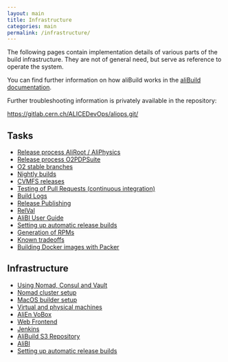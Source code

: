```yaml
---
layout: main
title: Infrastructure
categories: main
permalink: /infrastructure/
---
```



The following pages contain implementation details of various parts of the
build infrastructure. They are not of general need, but serve as reference to
operate the system.

You can find further information on how aliBuild works in the [aliBuild documentation](https://alisw.github.io/alibuild/).

Further troubleshooting information is privately available in the repository:

<https://gitlab.cern.ch/ALICEDevOps/aliops.git/>

## Tasks

* [Release process AliRoot / AliPhysics](infrastructure-release-process.md)
* [Release process O2PDPSuite](infrastructure-release-process-o2.md)
* [O2 stable branches](infrastructure-o2-branches.md)
* [Nightly builds](infrastructure-nightly.md)
* [CVMFS releases](infrastructure-cvmfs.md)
* [Testing of Pull Requests (continuous integration)](infrastructure-pr-testing.md)
* [Build Logs](infrastructure-logs.md)
* [Release Publishing](infrastructure-publisher.md)
* [RelVal](infrastructure-relval.md)
* [AliBI User Guide](infrastructure-alibi-user-guide.md)
* [Setting up automatic release builds](infrastructure-auto-builds.md)
* [Generation of RPMs](infrastructure-rpms.md)
* [Known tradeoffs](infrastructure-known-tradeoffs.md)
* [Building Docker images with Packer](infrastructure-docker-packer.md)

## Infrastructure

* [Using Nomad, Consul and Vault](infrastructure-nomad.md)
* [Nomad cluster setup](infrastructure-nomad-host.md)
* [MacOS builder setup](infrastructure-macos.md)
* [Virtual and physical machines](infrastructure-machines.md)
* [AliEn VoBox](infrastructure-alienvobox.md)
* [Web Frontend](infrastructure-frontend.md)
* [Jenkins](infrastructure-jenkins.md)
* [AliBuild S3 Repository](infrastructure-repository.md)
* [AliBI](infrastructure-alibi.md)
* [Setting up automatic release builds](infrastructure-auto-builds.md)
